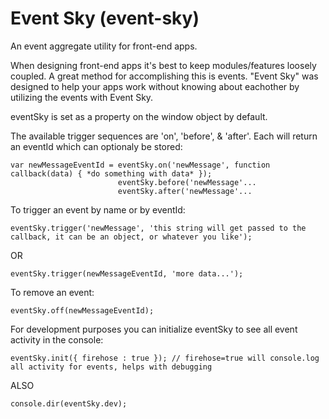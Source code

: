 # Event Sky (event-sky)
An event aggregate utility for front-end apps.

When designing front-end apps it's best to keep modules/features loosely coupled. A great method for accomplishing this is events. "Event Sky" was designed to help your apps work without knowing about eachother by utilizing the events with Event Sky.

eventSky is set as a property on the window object by default.

The available trigger sequences are 'on', 'before', & 'after'. Each will return an eventId which can optionaly be stored:
```
var newMessageEventId = eventSky.on('newMessage', function callback(data) { *do something with data* });
                        eventSky.before('newMessage'...
                        eventSky.after('newMessage'...
```
To trigger an event by name or by eventId:
```
eventSky.trigger('newMessage', 'this string will get passed to the callback, it can be an object, or whatever you like');
```
OR
```
eventSky.trigger(newMessageEventId, 'more data...');
```
To remove an event:
```
eventSky.off(newMessageEventId);
```
For development purposes you can initialize eventSky to see all event activity in the console:
```
eventSky.init({ firehose : true }); // firehose=true will console.log all activity for events, helps with debugging
```
ALSO
```
console.dir(eventSky.dev);
```
